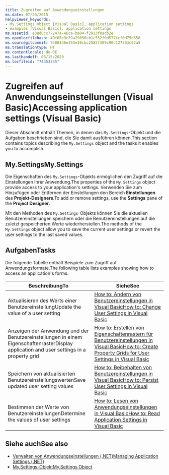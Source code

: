 ```yaml
---
title: Zugreifen auf Anwendungseinstellungen
ms.date: 07/20/2015
helpviewer_keywords:
- My.Settings object [Visual Basic], application settings
- examples [Visual Basic], application settings
ms.assetid: e38d0cc7-247a-46ca-ba04-f2913f0adb2e
ms.openlocfilehash: 49f65e9c39a29056cb1c552f0d577fcf0d75d658
ms.sourcegitcommit: 7588136e355e10cbc2582f389c90c127363c02a5
ms.translationtype: HT
ms.contentlocale: de-DE
ms.lasthandoff: 03/15/2020
ms.locfileid: "74353245"
---
```

# <a name="accessing-application-settings-visual-basic"></a><span data-ttu-id="9c65c-102">Zugreifen auf Anwendungseinstellungen (Visual Basic)</span><span class="sxs-lookup"><span data-stu-id="9c65c-102">Accessing application settings (Visual Basic)</span></span>

<span data-ttu-id="9c65c-103">Dieser Abschnitt enthält Themen, in denen das `My.Settings`-Objekt und die Aufgaben beschrieben sind, die Sie damit ausführen können.</span><span class="sxs-lookup"><span data-stu-id="9c65c-103">This section contains topics describing the `My.Settings` object and the tasks it enables you to accomplish.</span></span>  
  
## <a name="mysettings"></a><span data-ttu-id="9c65c-104">My.Settings</span><span class="sxs-lookup"><span data-stu-id="9c65c-104">My.Settings</span></span>  

 <span data-ttu-id="9c65c-105">Die Eigenschaften des `My.Settings`-Objekts ermöglichen den Zugriff auf die Einstellungen Ihrer Anwendung.</span><span class="sxs-lookup"><span data-stu-id="9c65c-105">The properties of the `My.Settings` object provide access to your application's settings.</span></span> <span data-ttu-id="9c65c-106">Verwenden Sie zum Hinzufügen oder Entfernen der Einstellungen den Bereich **Einstellungen** des **Projekt-Designers**.</span><span class="sxs-lookup"><span data-stu-id="9c65c-106">To add or remove settings, use the **Settings** pane of the **Project Designer**.</span></span>  
  
 <span data-ttu-id="9c65c-107">Mit den Methoden des `My.Settings`-Objekts können Sie die aktuellen Benutzereinstellungen speichern oder die Benutzereinstellungen auf die zuletzt gespeicherten Werte wiederherstellen.</span><span class="sxs-lookup"><span data-stu-id="9c65c-107">The methods of the `My.Settings` object allow you to save the current user settings or revert the user settings to the last saved values.</span></span>  
  
## <a name="tasks"></a><span data-ttu-id="9c65c-108">Aufgaben</span><span class="sxs-lookup"><span data-stu-id="9c65c-108">Tasks</span></span>  

 <span data-ttu-id="9c65c-109">Die folgende Tabelle enthält Beispiele zum Zugriff auf Anwendungsformate.</span><span class="sxs-lookup"><span data-stu-id="9c65c-109">The following table lists examples showing how to access an application's forms.</span></span>  
  
|<span data-ttu-id="9c65c-110">Beschreibung</span><span class="sxs-lookup"><span data-stu-id="9c65c-110">To</span></span>|<span data-ttu-id="9c65c-111">Siehe</span><span class="sxs-lookup"><span data-stu-id="9c65c-111">See</span></span>|  
|--------|---------|  
|<span data-ttu-id="9c65c-112">Aktualisieren des Werts einer Benutzereinstellung</span><span class="sxs-lookup"><span data-stu-id="9c65c-112">Update the value of a user setting</span></span>|[<span data-ttu-id="9c65c-113">How to: Ändern von Benutzereinstellungen in Visual Basic</span><span class="sxs-lookup"><span data-stu-id="9c65c-113">How to: Change User Settings in Visual Basic</span></span>](../../../../visual-basic/developing-apps/programming/app-settings/how-to-change-user-settings.md)|  
|<span data-ttu-id="9c65c-114">Anzeigen der Anwendung und der Benutzereinstellungen in einem Eigenschaftenraster</span><span class="sxs-lookup"><span data-stu-id="9c65c-114">Display application and user settings in a property grid</span></span>|[<span data-ttu-id="9c65c-115">How to: Erstellen von Eigenschaftenrastern für Benutzereinstellungen in Visual Basic</span><span class="sxs-lookup"><span data-stu-id="9c65c-115">How to: Create Property Grids for User Settings in Visual Basic</span></span>](../../../../visual-basic/developing-apps/programming/app-settings/how-to-create-property-grids-for-user-settings.md)|  
|<span data-ttu-id="9c65c-116">Speichern von aktualisierten Benutzereinstellungswerten</span><span class="sxs-lookup"><span data-stu-id="9c65c-116">Save updated user setting values</span></span>|[<span data-ttu-id="9c65c-117">How to: Beibehalten von Benutzereinstellungen in Visual Basic</span><span class="sxs-lookup"><span data-stu-id="9c65c-117">How to: Persist User Settings in Visual Basic</span></span>](../../../../visual-basic/developing-apps/programming/app-settings/how-to-persist-user-settings.md)|  
|<span data-ttu-id="9c65c-118">Bestimmen der Werte von Benutzereinstellungen</span><span class="sxs-lookup"><span data-stu-id="9c65c-118">Determine the values of user settings</span></span>|[<span data-ttu-id="9c65c-119">How to: Lesen von Anwendungseinstellungen in Visual Basic</span><span class="sxs-lookup"><span data-stu-id="9c65c-119">How to: Read Application Settings in Visual Basic</span></span>](../../../../visual-basic/developing-apps/programming/app-settings/how-to-read-application-settings.md)|  
  
## <a name="see-also"></a><span data-ttu-id="9c65c-120">Siehe auch</span><span class="sxs-lookup"><span data-stu-id="9c65c-120">See also</span></span>

- [<span data-ttu-id="9c65c-121">Verwalten von Anwendungseinstellungen (.NET)</span><span class="sxs-lookup"><span data-stu-id="9c65c-121">Managing Application Settings (.NET)</span></span>](/visualstudio/ide/managing-application-settings-dotnet)
- [<span data-ttu-id="9c65c-122">My.Settings-Objekt</span><span class="sxs-lookup"><span data-stu-id="9c65c-122">My.Settings Object</span></span>](../../../../visual-basic/language-reference/objects/my-settings-object.md)

